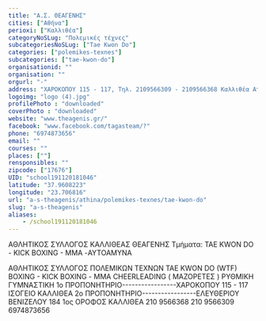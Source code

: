```yaml
---
title: "Α.Σ. ΘΕΑΓΕΝΗΣ"
cities: ["Αθήνα"]
perioxi: ["Καλλιθέα"]
categoryNoSLug: "Πολεμικές τέχνες"
subcategoriesNoSLug: ["Tae Kwon Do"]
categories: ["polemikes-texnes"]
subcategories: ["tae-kwon-do"]
organisationid: ""
organisation: ""
orgurl: "-"
address: "ΧΑΡΟΚΟΠΟΥ 115 - 117, Τηλ. 2109566309 - 2109566368 Καλλιθέα Αττικής Τ.Κ. 17676"
logoimg: "logo (4).jpg"
profilePhoto : "downloaded"
coverPhoto : "downloaded"
website: "www.theagenis.gr/"
facebook: "www.facebook.com/tagasteam/?"
phone: "6974873656"
email: ""
courses: ""
places: [""]
rensponsibles: ""
zipcode: ["17676"]
UID: "school191120181046"
latitude: "37.9608223"
longitude: "23.706816"
url: "a-s-theagenis/athina/polemikes-texnes/tae-kwon-do"
slug: "a-s-theagenis"
aliases:
    - /school191120181046
---
```



ΑΘΛΗΤΙΚΟΣ ΣΥΛΛΟΓΟΣ ΚΑΛΛΙΘΕΑΣ ΘΕΑΓΕΝΗΣ Τμήματα: TAE KWON DO - KICK BOXING - MMA -ΑΥΤΟΑΜΥΝΑ

ΑΘΛΗΤΙΚΟΣ ΣΥΛΛΟΓΟΣ ΠΟΛΕΜΙΚΩΝ ΤΕΧΝΩΝ TAE KWON DO (WTF) BOXING - KICK BOXING - ΜΜΑ CHEERLEADING ( ΜΑΖΟΡΕΤΕΣ ) ΡΥΘΜΙΚΗ ΓΥΜΝΑΣΤΙΚΗ 1ο ΠΡΟΠΟΝΗΤΗΡΙΟ-----------------ΧΑΡΟΚΟΠΟΥ 115 - 117 ΙΣΟΓΕΙΟ ΚΑΛΛΙΘΕΑ 2ο ΠΡΟΠΟΝΗΤΗΡΙΟ-----------------ΕΛΕΥΘΕΡΙΟΥ ΒΕΝΙΖΕΛΟΥ 184 1ος ΟΡΟΦΟΣ ΚΑΛΛΙΘΕΑ 210 9566368 210 9566309 6974873656